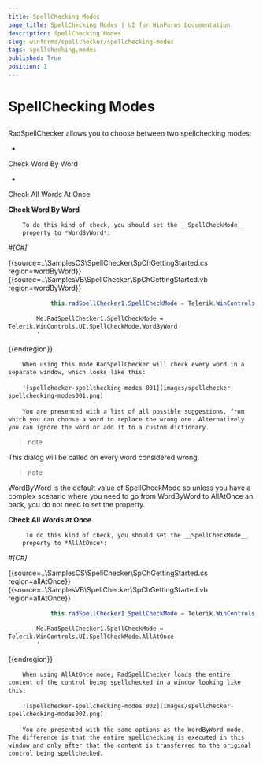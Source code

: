 ```yaml
---
title: SpellChecking Modes
page_title: SpellChecking Modes | UI for WinForms Documentation
description: SpellChecking Modes
slug: winforms/spellchecker/spellchecking-modes
tags: spellchecking,modes
published: True
position: 1
---
```


# SpellChecking Modes



## 

RadSpellChecker allows you to choose between two spellchecking modes:



* 

Check Word By Word

* 

Check All Words At Once



__Check Word By Word__
        
        To do this kind of check, you should set the __SpellCheckMode__
        property to *WordByWord*:
        

#_[C#]_

	



{{source=..\SamplesCS\SpellChecker\SpChGettingStarted.cs region=wordByWord}} 
{{source=..\SamplesVB\SpellChecker\SpChGettingStarted.vb region=wordByWord}} 

````C#
            this.radSpellChecker1.SpellCheckMode = Telerik.WinControls.UI.SpellCheckMode.WordByWord;
````
````VB.NET
        Me.RadSpellChecker1.SpellCheckMode = Telerik.WinControls.UI.SpellCheckMode.WordByWord
        '
````

{{endregion}} 



      	
      	
      	When using this mode RadSpellChecker will check every word in a separate window, which looks like this:
      	
      	![spellchecker-spellchecking-modes 001](images/spellchecker-spellchecking-modes001.png)
        
        You are presented with a list of all possible suggestions, from which you can choose a word to replace the wrong one. Alternatively you can ignore the word or add it to a custom dictionary.
        


>note 

This dialog will be called on every word considered wrong.


>note 

WordByWord is the default value of SpellCheckMode so unless you have a complex scenario
	  where you need to go from WordByWord to AllAtOnce an back, you do not need to set the property.


__Check All Words at Once__
        
         To do this kind of check, you should set the __SpellCheckMode__
        property to *AllAtOnce*:
        

#_[C#]_

	



{{source=..\SamplesCS\SpellChecker\SpChGettingStarted.cs region=allAtOnce}} 
{{source=..\SamplesVB\SpellChecker\SpChGettingStarted.vb region=allAtOnce}} 

````C#
            this.radSpellChecker1.SpellCheckMode = Telerik.WinControls.UI.SpellCheckMode.AllAtOnce;
````
````VB.NET
        Me.RadSpellChecker1.SpellCheckMode = Telerik.WinControls.UI.SpellCheckMode.AllAtOnce
        '
````

{{endregion}} 



    	
    	
    	When using AllAtOnce mode, RadSpellChecker loads the entire content of the control being spellchecked in a window looking like this:
    	
 		![spellchecker-spellchecking-modes 002](images/spellchecker-spellchecking-modes002.png)
    	
    	You are presented with the same options as the WordByWord mode. The difference is that the entire spellchecking is executed in this window and only after that the content is transferred to the original control being spellchecked.
        
        
        

